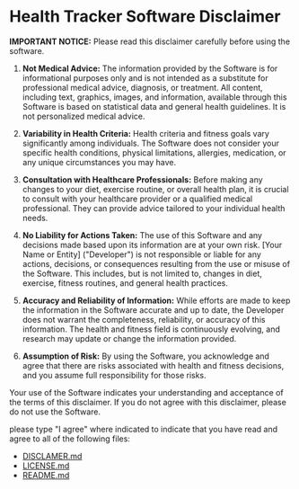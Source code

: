 # **Health Tracker Software Disclaimer**

**IMPORTANT NOTICE:** Please read this disclaimer carefully before using the software.

1. **Not Medical Advice:** The information provided by the Software is for informational purposes only and is not intended as a substitute for professional medical advice, diagnosis, or treatment. All content, including text, graphics, images, and information, available through this Software is based on statistical data and general health guidelines. It is not personalized medical advice.

2. **Variability in Health Criteria:** Health criteria and fitness goals vary significantly among individuals. The Software does not consider your specific health conditions, physical limitations, allergies, medication, or any unique circumstances you may have.

3. **Consultation with Healthcare Professionals:** Before making any changes to your diet, exercise routine, or overall health plan, it is crucial to consult with your healthcare provider or a qualified medical professional. They can provide advice tailored to your individual health needs.

4. **No Liability for Actions Taken:** The use of this Software and any decisions made based upon its information are at your own risk. [Your Name or Entity] ("Developer") is not responsible or liable for any actions, decisions, or consequences resulting from the use or misuse of the Software. This includes, but is not limited to, changes in diet, exercise, fitness routines, and general health practices.

5. **Accuracy and Reliability of Information:** While efforts are made to keep the information in the Software accurate and up to date, the Developer does not warrant the completeness, reliability, or accuracy of this information. The health and fitness field is continuously evolving, and research may update or change the information provided.

6. **Assumption of Risk:** By using the Software, you acknowledge and agree that there are risks associated with health and fitness decisions, and you assume full responsibility for those risks.

Your use of the Software indicates your understanding and acceptance of the terms of this disclaimer. If you do not agree with this disclaimer, please do not use the Software.

please type "I agree" where indicated to indicate that you have read and agree to all of the following files:

- [DISCLAMER.md](documentation/DISCLAMER.md)
- [LICENSE.md](documentation/LICENSE.md)
- [README.md](README.md)

